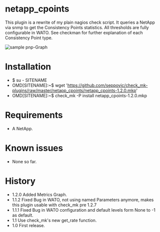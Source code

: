# netapp_cpoints
This plugin is a rewrite of my plain nagios check script. It queries 
a NetApp via snmp to get the Consistency Points statistics. All thresholds are
fully configurable in WATO. See checkman for further explanation of each 
Consistency Point type.

![sample pnp-Graph](https://github.com/seppovic/check_mk-plugins/blob/master/netapp_cpoints/pnp-templates/sample.png)

# Installation
* $ su - SITENAME
* OMD[SITENAME]:~$ wget 'https://github.com/seppovic/check_mk-plugins/raw/master/netapp_cpoints/netapp_cpoints-1.2.0.mkp'
* OMD[SITENAME]:~$ check_mk -P install netapp_cpoints-1.2.0.mkp

# Requirements
* A NetApp.

# Known issues
* None so far.

# History
* 1.2.0 Added Metrics Graph.
* 1.1.2 Fixed Bug in WATO, not using named Parameters anymore, makes this plugin usable with check_mk pre 1.2.7
* 1.1.1 Fixed Bug in WATO configuration and default levels form None to -1 as default.
* 1.1 Use check_mk's new get_rate function.
* 1.0 First release.
